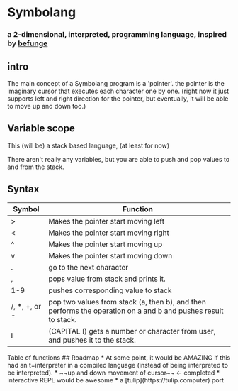 # Symbolang
### a 2-dimensional, interpreted, programming language, inspired by [befunge](https://esolangs.org/wiki/Befunge)
## intro

The main concept of a Symbolang program is a 'pointer'. the pointer is the
imaginary cursor that executes each character one by one. (right now it
just supports left and right direction for the pointer, but eventually,
it will be able to move up and down too.)

## Variable scope

This (will be) a stack based language, (at least for now)

There aren't really any variables, but you are able to push and pop values to and from the stack.

## Syntax
| Symbol | Function |
|---|--------------------------------------------|
| >              | Makes the pointer start moving left      |
| <              | Makes the pointer start moving right     |
| ^              | Makes the pointer start moving up        |
| v              | Makes the pointer start moving down      |
| .              | go to the next character                 |
| ,              | pops value from stack and prints it.     |
| 1-9            | pushes corresponding value to stack      |
| /, *, +, or -  | pop two values from stack (a, then b), and then performs the operation on a and b and pushes result to stack.|
| I              | (CAPITAL I) gets a number or character from user, and pushes it to the stack.                                |
<nvm>
Table of functions
## Roadmap
* At some point, it would be AMAZING if this had an t=interpreter in a compiled
language (instead of being interpreted to be interpreted).
* ~~up and down movement of cursor~~ <- completed
* interactive REPL would be awesome
* a [tulip](https://tulip.computer) port
